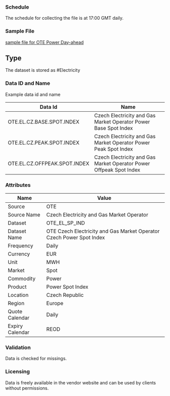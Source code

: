 ### Schedule

The schedule for collecting the file is at 17:00 GMT daily.

### Sample File

[sample file for OTE Power Day-ahead](pathname:///file-samples/DM_23_02_2022_EN.xls)

## Type

The dataset is stored as #Electricity

### Data ID and Name

Example data id and name

|**Data Id**|**Name**|
|-|-|
|OTE.EL.CZ.BASE.SPOT.INDEX|Czech Electricity and Gas Market Operator Power Base Spot Index|
|OTE.EL.CZ.PEAK.SPOT.INDEX|Czech Electricity and Gas Market Operator Power Peak Spot Index|
|OTE.EL.CZ.OFFPEAK.SPOT.INDEX|Czech Electricity and Gas Market Operator Power Offpeak Spot Index|


### Attributes

|Name|Value|
|-|-|
|Source|OTE|
|Source Name|Czech Electricity and Gas Market Operator|
|Dataset|OTE_EL_SP_IND|
|Dataset Name|OTE Czech Electricity and Gas Market Operator Czech Power Spot Index|
|Frequency|Daily|
|Currency|EUR|
|Unit|MWH|
|Market|Spot|
|Commodity|Power|
|Product|Power Spot Index|
|Location|Czech Republic|
|Region|Europe|
|Quote Calendar|Daily|
|Expiry Calendar|REOD|

### Validation

Data is checked for missings. 

### Licensing

Data is freely available in the vendor website and can be used by clients without permissions.
